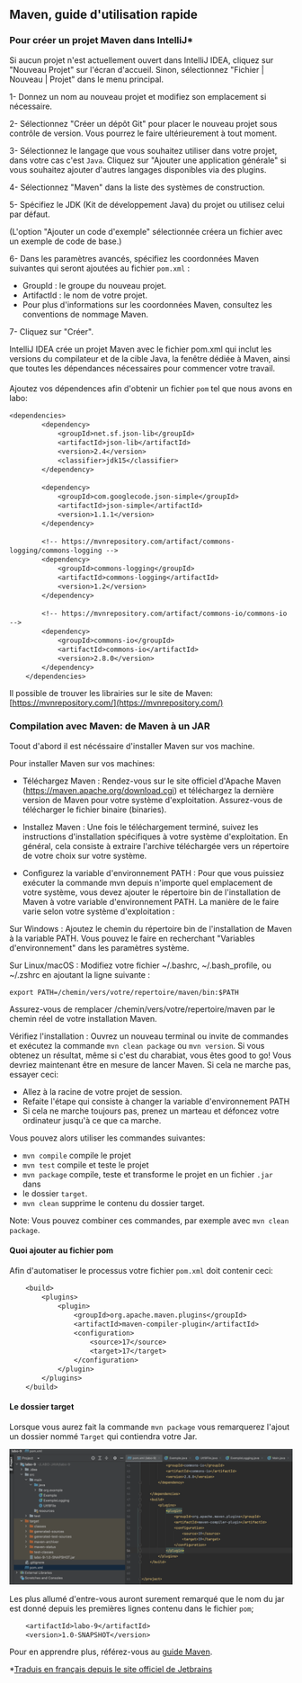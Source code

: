 ## Maven, guide d'utilisation rapide

### Pour créer un projet Maven dans IntelliJ*
Si aucun projet n'est actuellement ouvert dans IntelliJ IDEA, cliquez sur "Nouveau Projet" sur l'écran d'accueil. 
Sinon, sélectionnez "Fichier | Nouveau | Projet" dans le menu principal.

1- Donnez un nom au nouveau projet et modifiez son emplacement si nécessaire.

2- Sélectionnez "Créer un dépôt Git" pour placer le nouveau projet sous contrôle de version. Vous pourrez 
le faire ultérieurement à tout moment.

3- Sélectionnez le langage que vous souhaitez utiliser dans votre projet, dans votre cas c'est `Java`. 
Cliquez sur "Ajouter une application générale" si vous souhaitez ajouter d'autres langages disponibles 
via des plugins.

4- Sélectionnez "Maven" dans la liste des systèmes de construction.

5- Spécifiez le JDK (Kit de développement Java) du projet ou utilisez celui par défaut.

(L'option "Ajouter un code d'exemple" sélectionnée créera un fichier avec un exemple de code de base.)

6- Dans les paramètres avancés, spécifiez les coordonnées Maven suivantes qui seront ajoutées au fichier `pom.xml` :

- GroupId : le groupe du nouveau projet.
- ArtifactId : le nom de votre projet.
- Pour plus d'informations sur les coordonnées Maven, consultez les conventions de nommage Maven.

7- Cliquez sur "Créer".

IntelliJ IDEA crée un projet Maven avec le fichier pom.xml qui inclut les versions du compilateur 
et de la cible Java, la fenêtre dédiée à Maven, ainsi que toutes les dépendances nécessaires pour 
commencer votre travail.

####
Ajoutez vos dépendences afin d'obtenir un fichier `pom` tel que nous avons en labo:

```agsl
<dependencies>
        <dependency>
            <groupId>net.sf.json-lib</groupId>
            <artifactId>json-lib</artifactId>
            <version>2.4</version>
            <classifier>jdk15</classifier>
        </dependency>

        <dependency>
            <groupId>com.googlecode.json-simple</groupId>
            <artifactId>json-simple</artifactId>
            <version>1.1.1</version>
        </dependency>

        <!-- https://mvnrepository.com/artifact/commons-logging/commons-logging -->
        <dependency>
            <groupId>commons-logging</groupId>
            <artifactId>commons-logging</artifactId>
            <version>1.2</version>
        </dependency>

        <!-- https://mvnrepository.com/artifact/commons-io/commons-io -->
        <dependency>
            <groupId>commons-io</groupId>
            <artifactId>commons-io</artifactId>
            <version>2.8.0</version>
        </dependency>
    </dependencies>
```
Il possible de trouver les librairies sur le site de Maven: [https://mvnrepository.com/](https://mvnrepository.com/)

### Compilation avec Maven: de Maven à un JAR

Toout d'abord il est nécéssaire d'installer Maven sur vos machine.

Pour installer Maven sur vos machines:
- Téléchargez Maven : Rendez-vous sur le site officiel d'Apache Maven (https://maven.apache.org/download.cgi) 
et téléchargez la dernière version de Maven pour votre système d'exploitation. Assurez-vous de télécharger le 
fichier binaire (binaries).

- Installez Maven : Une fois le téléchargement terminé, suivez les instructions d'installation spécifiques à votre 
système d'exploitation. En général, cela consiste à extraire l'archive téléchargée vers un répertoire de votre 
choix sur votre système.

- Configurez la variable d'environnement PATH : Pour que vous puissiez exécuter la commande mvn depuis n'importe 
quel emplacement de votre système, vous devez ajouter le répertoire bin de l'installation de Maven à votre 
variable d'environnement PATH. La manière de le faire varie selon votre système d'exploitation :

Sur Windows : Ajoutez le chemin du répertoire bin de l'installation de Maven à la variable PATH. 
Vous pouvez le faire en recherchant "Variables d'environnement" dans les paramètres système.

Sur Linux/macOS : Modifiez votre fichier ~/.bashrc, ~/.bash_profile, ou ~/.zshrc en ajoutant la ligne suivante :
```agsl
export PATH=/chemin/vers/votre/repertoire/maven/bin:$PATH
```

Assurez-vous de remplacer /chemin/vers/votre/repertoire/maven par le chemin réel de votre installation Maven.

Vérifiez l'installation : Ouvrez un nouveau terminal ou invite de commandes et exécutez la commande 
`mvn clean package` ou `mvn version`. Si vous obtenez un résultat, même si c'est du charabiat, vous êtes good to go!
Vous devriez maintenant être en mesure de lancer Maven. Si cela ne marche pas, essayer ceci:
- Allez à la racine de votre projet de session.
- Refaite l'étape qui consiste à changer la variable d'environnement PATH
- Si cela ne marche toujours pas, prenez un marteau et défoncez votre ordinateur jusqu'à ce que ca marche.

Vous pouvez alors utiliser les commandes suivantes:

- `mvn compile` compile le projet
- `mvn test` compile et teste le projet
- `mvn package` compile, teste et transforme le projet en un fichier `.jar` dans 
- le dossier `target`.
- `mvn clean` supprime le contenu du dossier target.

Note: Vous pouvez combiner ces commandes, par exemple avec `mvn clean package`.

#### Quoi ajouter au fichier pom

Afin d'automatiser le processus votre fichier `pom.xml` doit contenir ceci:

```agsl
    <build>
        <plugins>
            <plugin>
                <groupId>org.apache.maven.plugins</groupId>
                <artifactId>maven-compiler-plugin</artifactId>
                <configuration>
                    <source>17</source>
                    <target>17</target>
                </configuration>
            </plugin>
        </plugins>
    </build>
```

#### Le dossier target
Lorsque vous aurez fait la commande `mvn package` 
vous remarquerez l'ajout un dossier nommé `Target` qui contiendra votre Jar.  
  

![image](image/image1.png)

Les plus allumé d'entre-vous auront surement remarqué que le nom du jar est donné depuis les premières
lignes contenu dans le fichier `pom`;

```agsl
    <artifactId>labo-9</artifactId>
    <version>1.0-SNAPSHOT</version>
```


Pour en apprendre plus, référez-vous au [guide Maven](https://maven.apache.org/guides/getting-started/index.html).


*[Traduis en français depuis le site officiel de Jetbrains](https://www.jetbrains.com/help/idea/maven-support.html)